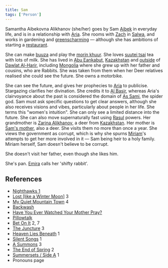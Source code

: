 ```yaml
---
title: Sam
tags: ['Person']
---
```

Samantha Aibekovna Alikhanov (she/her) goes by Sam [Aibek](/_wiki/aibek.md) in everyday life, and is in a relationship with [Aria](/_wiki/aria.md). She rooms with [Zach](/_wiki/zach.md) in [Salwa](/_wiki/salwa.md), and works in gardening and [greenscharming](/_wiki/greenscharming.md) — although she has ambitions of starting a [restaurant](/_wiki/buuza.md).

She can make [buuza](/_wiki/buuza-dish.md) and play the [morin khuur](/_wiki/morin-khuur.md). She loves [suutei tsai](/_wiki/suutei-tsai.md) tea with lots of milk. She has lived in [Abu Eankabut](/_wiki/abu-eankabut.md), [Kazakhstan](/_wiki/kazakhstan.md) and [outside](/_wiki/outside-of-dalwat-al-harir.md) of [Dawlat Al-Harir](/_wiki/dawlat-al-harir.md), including [Mongolia](/_wiki/mongolia.md) where she grew up with her father and cousins, who are Rabbits. She was taken from them when her Deer relatives realised she could see the future. She owns a motorbike.

She can see the future, and gives her prophecies to [Aria](/_wiki/aria.md) to publicise. Stargazing clarifies her divination. She credits it to [Al Basir](/_wiki/al-basir.md), whereas Aria's clairvoyance about the past is considered the domain of [As Sami](/_wiki/as-sami.md), the spider god. Sam must ask specific questions to get clear answers, although she also receives visions and vibes, particularly about people in her life. She terms this "women's intuition". She can only see a limited distance into the future. She can also move supernaturally fast using [Rasul](/_wiki/rasul.md) powers.
Her grandmother is [Zarina Alikhanov](/_wiki/zarina.md), a deer from [Kazakhstan](/_wiki/kazakhstan.md). Her mother is [Sam's mother](/_wiki/sams-mother.md), also a deer. She visits them no more than once a year. She views the government as corrupt, which is why she spurns [Miriam](/_wiki/miriam.md)'s attempts to get her more involved in it — Sam being heir to a holy family. Miriam herself, Sam doesn't believe to be corrupt.

She doesn't visit her father, even though she likes him.

She's pan. [Emira](/_wiki/emira.md) calls her 'shifty rabbit'.

## References
- [Nighthawks 1](/_wiki/nighthawks-1.md)
- [Lost \[like a Winter Moon\]](/_wiki/lost-like-a-winter-moon.md) 3
- [My Quiet Mountain Town](/_wiki/my-quiet-mountain-town.md) 4
- [Backwash](/_wiki/backwash.md)
- [Have You Ever Watched Your Mother Pray?](/_wiki/have-you-ever-watched-your-mother-pray.md)
- [Pillowtalk](/_wiki/pillowtalk.md)
- [Bet On It](/_wiki/bet-on-it.md) 2, 7
- [The Juncture](/_wiki/the-juncture.md) 3
- [Heaven Lies Beneath](/_wiki/heaven-lies-beneath.md) 1
- [Silent Songs](/_wiki/silent-songs.md) 1
- [A Summons](/_wiki/a-summons.md) 3
- [The End of Spring](/_wiki/the-end-of-spring.md) 2
- [Summersets / Side A](/_wiki/summersets-side-a.md) 1
- Pronouns page
